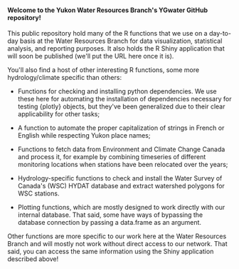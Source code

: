 #### Welcome to the Yukon Water Resources Branch's YGwater GitHub repository!

This public repository hold many of the R functions that we use on a day-to-day basis at the Water Resources Branch for data visualization, statistical analysis, and reporting purposes. It also holds the R Shiny application that will soon be published (we'll put the URL here once it is).

You'll also find a host of other interesting R functions, some more hydrology/climate specific than others:

-   Functions for checking and installing python dependencies. We use these here for automating the installation of dependencies necessary for testing {plotly} objects, but they've been generalized due to their clear applicability for other tasks;

-   A function to automate the proper capitalization of strings in French or English while respecting Yukon place names;

-   Functions to fetch data from Environment and Climate Change Canada and process it, for example by combining timeseries of different monitoring locations when stations have been relocated over the years;

-   Hydrology-specific functions to check and install the Water Survey of Canada's (WSC) HYDAT database and extract watershed polygons for WSC stations.

-   Plotting functions, which are mostly designed to work directly with our internal database. That said, some have ways of bypassing the database connection by passing a data.frame as an argument.

Other functions are more specific to our work here at the Water Resources Branch and will mostly not work without direct access to our network. That said, you can access the same information using the Shiny application described above!
